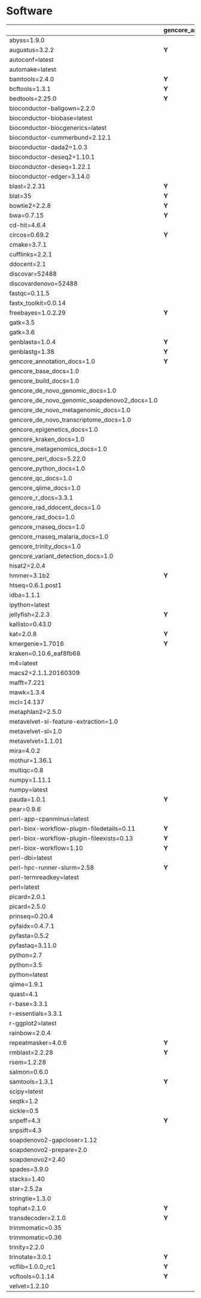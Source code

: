 # Software

| | gencore_annotation_1.0 | gencore_base_1.0 | gencore_build_1.0 | gencore_de_novo_genomic_1.0 | gencore_de_novo_genomic_soapdenovo2_1.0 | gencore_de_novo_metagenomic_1.0 | gencore_de_novo_transcriptome_1.0 | gencore_epigenetics_1.0 | gencore_evonet_1.0 | gencore_kraken_1.0 | gencore_metagenomics_1.0 | gencore_perl_5.22.0 | gencore_python_1.0 | gencore_qc_1.0 | gencore_qiime_1.0 | gencore_r_3.3.1 | gencore_rad_1.0 | gencore_rad_ddocent_1.0 | gencore_rnaseq_1.0 | gencore_rnaseq_malaria_1.0 | gencore_test | gencore_test_1.0 | gencore_trinity_1.0 | gencore_variant_detection_1.0 |
| --- | --- | --- | --- | --- | --- | --- | --- | --- | --- | --- | --- | --- | --- | --- | --- | --- | --- | --- | --- | --- | --- | --- | --- | ---  |
| abyss=1.9.0 | | | | **Y** | | | | | | | | | | | | | | | | | | | | |
| augustus=3.2.2 | **Y** | | | **Y** | | **Y** | **Y** | | | | **Y** | | | | | | | | | | | | | |
| autoconf=latest | | | **Y** | | | | | | | | | | | | | | | | | | | | | |
| automake=latest | | | **Y** | | | | | | | | | | | | | | | | | | | | | |
| bamtools=2.4.0 | **Y** | | | **Y** | | **Y** | **Y** | **Y** | | | **Y** | | | | | | **Y** | | **Y** | **Y** | | | | **Y** |
| bcftools=1.3.1 | **Y** | | | **Y** | | **Y** | **Y** | **Y** | | | **Y** | | | | | | **Y** | | **Y** | **Y** | | | | **Y** |
| bedtools=2.25.0 | **Y** | | | **Y** | | **Y** | **Y** | **Y** | | | **Y** | | | | | | **Y** | | **Y** | **Y** | | | | **Y** |
| bioconductor-ballgown=2.2.0 | | | | | | | | | | | | | | | | | | | **Y** | | | | | |
| bioconductor-biobase=latest | | | | | | | | | | | | | | | | **Y** | | | | | | | | **Y** |
| bioconductor-biocgenerics=latest | | **Y** | | | | | | | | | | | | | | | | | | | | | | |
| bioconductor-cummerbund=2.12.1 | | | | | | | | | | | | | | | | | | | **Y** | **Y** | | | | |
| bioconductor-dada2=1.0.3 | | | | | | | | | | | **Y** | | | | | | | | | | | | | |
| bioconductor-deseq2=1.10.1 | | | | | | | **Y** | | | | | | | | | | | | **Y** | **Y** | | | | |
| bioconductor-deseq=1.22.1 | | | | | | | **Y** | | | | | | | | | | | | **Y** | **Y** | | | | |
| bioconductor-edger=3.14.0 | | | | | | | **Y** | | | | | | | | | | | | **Y** | **Y** | | | | |
| blast=2.2.31 | **Y** | | | **Y** | | **Y** | **Y** | | | | **Y** | | | | | | **Y** | | | | | | | **Y** |
| blat=35 | **Y** | | | **Y** | | **Y** | **Y** | | | | **Y** | | | | | | **Y** | | **Y** | **Y** | | | | **Y** |
| bowtie2=2.2.8 | **Y** | | | **Y** | | **Y** | **Y** | **Y** | | | **Y** | | | | | | **Y** | | **Y** | **Y** | | | | **Y** |
| bwa=0.7.15 | **Y** | | | **Y** | | **Y** | **Y** | **Y** | | | **Y** | | | | | | | | | | | | | **Y** |
| cd-hit=4.6.4 | | | | | | | | | | | **Y** | | | | | | **Y** | | | | | | | |
| circos=0.69.2 | **Y** | | | **Y** | | **Y** | **Y** | | | | | | | | | | | | | | | | | **Y** |
| cmake=3.7.1 | | | **Y** | | | | | | | | | | | | | | | | | | | | | |
| cufflinks=2.2.1 | | | | | | | **Y** | | | | | | | | | | | | **Y** | **Y** | | | | **Y** |
| ddocent=2.1 | | | | | | | | | | | | | | | | | | **Y** | | | | | | |
| discovar=52488 | | | | **Y** | | | | | | | | | | | | | | | | | | | | **Y** |
| discovardenovo=52488 | | | | **Y** | | | | | | | | | | | | | | | | | | | | **Y** |
| fastqc=0.11.5 | | | | | | | | | | | | | | **Y** | | | | | **Y** | | | | | |
| fastx_toolkit=0.0.14 | | | | | | | | | | | | | | **Y** | | | | | | | | | | |
| freebayes=1.0.2.29 | **Y** | | | **Y** | | | | | | | | | | | | | **Y** | | | | | | | **Y** |
| gatk=3.5 | | | | | | | | | | | | | | | | | | | | **Y** | | | | **Y** |
| gatk=3.6 | | | | **Y** | | | | | | | | | | | | | | | **Y** | | | | | |
| genblasta=1.0.4 | **Y** | | | **Y** | | | | | | | | | | | | | | | | | | | | |
| genblastg=1.38 | **Y** | | | **Y** | | | | | | | | | | | | | | | | | | | | |
| gencore_annotation_docs=1.0 | **Y** | | | | | | | | | | | | | | | | | | | | | | | |
| gencore_base_docs=1.0 | | **Y** | | | | | | | | | | | | | | | | | | | | **Y** | | |
| gencore_build_docs=1.0 | | | **Y** | | | | | | | | | | | | | | | | | | | | | |
| gencore_de_novo_genomic_docs=1.0 | | | | **Y** | | | | | | | | | | | | | | | | | | | | |
| gencore_de_novo_genomic_soapdenovo2_docs=1.0 | | | | | **Y** | | | | | | | | | | | | | | | | | | | |
| gencore_de_novo_metagenomic_docs=1.0 | | | | | | **Y** | | | | | | | | | | | | | | | | | | |
| gencore_de_novo_transcriptome_docs=1.0 | | | | | | | **Y** | | | | | | | | | | | | | | | | | |
| gencore_epigenetics_docs=1.0 | | | | | | | | **Y** | | | | | | | | | | | | | | | | |
| gencore_kraken_docs=1.0 | | | | | | | | | | **Y** | | | | | | | | | | | | | | |
| gencore_metagenomics_docs=1.0 | | | | | | | | | | | **Y** | | | | | | | | | | | | | |
| gencore_perl_docs=5.22.0 | | | | | | | | | | | | **Y** | | | | | | | | | | | | |
| gencore_python_docs=1.0 | | | | | | | | | | | | | **Y** | | | | | | | | | | | |
| gencore_qc_docs=1.0 | | | | | | | | | | | | | | **Y** | | | | | | | | | | |
| gencore_qiime_docs=1.0 | | | | | | | | | | | | | | | **Y** | | | | | | | | | |
| gencore_r_docs=3.3.1 | | | | | | | | | | | | | | | | **Y** | | | | | | | | |
| gencore_rad_ddocent_docs=1.0 | | | | | | | | | | | | | | | | | | **Y** | | | | | | |
| gencore_rad_docs=1.0 | | | | | | | | | | | | | | | | | **Y** | | | | | | | |
| gencore_rnaseq_docs=1.0 | | | | | | | | | | | | | | | | | | | **Y** | | | | | |
| gencore_rnaseq_malaria_docs=1.0 | | | | | | | | | | | | | | | | | | | | **Y** | | | | |
| gencore_trinity_docs=1.0 | | | | | | | | | | | | | | | | | | | | | | | **Y** | |
| gencore_variant_detection_docs=1.0 | | | | | | | | | | | | | | | | | | | | | | | | **Y** |
| hisat2=2.0.4 | | | | | | | | | | | | | | | | | | | **Y** | | | | | |
| hmmer=3.1b2 | **Y** | | | **Y** | | **Y** | **Y** | | | | **Y** | | | | | | | | | | | | | |
| htseq=0.6.1.post1 | | | | | | | **Y** | | | | | | | | | | | | **Y** | **Y** | | | | |
| idba=1.1.1 | | | | **Y** | | | | | | | | | | | | | | | | | | | | |
| ipython=latest | | | | | | | | | | | | | **Y** | | | | | | | | | | | |
| jellyfish=2.2.3 | **Y** | | | **Y** | | | | | | | | | | | | | | | | | | | | |
| kallisto=0.43.0 | | | | | | | | | | | | | | | | | | | **Y** | **Y** | | | | |
| kat=2.0.8 | **Y** | | | | | | | | | | | | | | | | | | | | | | | |
| kmergenie=1.7016 | **Y** | | | **Y** | | | | | | | | | | | | | | | | | | | | |
| kraken=0.10.6_eaf8fb68 | | | | | | | | | | **Y** | | | | | | | | | | | | | | |
| m4=latest | | | **Y** | | | | | | | | | | | | | | | | | | | | | |
| macs2=2.1.1.20160309 | | | | | | | | **Y** | | | | | | | | | | | | | | | | |
| mafft=7.221 | | | | | | | | | **Y** | | | | | | | | | | | | | | | |
| mawk=1.3.4 | | | | | | **Y** | | | | | **Y** | | | | | | | | | | | | | |
| mcl=14.137 | | | | | | | | | **Y** | | | | | | | | | | | | | | | |
| metaphlan2=2.5.0 | | | | | | **Y** | | | | | | | | | | | | | | | | | | |
| metavelvet-sl-feature-extraction=1.0 | | | | | | **Y** | | | | | | | | | | | | | | | | | | |
| metavelvet-sl=1.0 | | | | | | **Y** | | | | | | | | | | | | | | | | | | |
| metavelvet=1.1.01 | | | | | | **Y** | | | | | | | | | | | | | | | | | | |
| mira=4.0.2 | | | | **Y** | | | | | | | | | | | | | | | | | | | | |
| mothur=1.36.1 | | | | | | **Y** | | | | | **Y** | | | | | | | | | | | | | |
| multiqc=0.8 | | | | | | | | | | | | | | **Y** | | | | | | | | | | |
| numpy=1.11.1 | | | | | | | | **Y** | | | | | | | | | | | | | | | | |
| numpy=latest | | | | | | | | | | | | | **Y** | | | | | | | | | | | |
| pauda=1.0.1 | **Y** | | | | | | | | | | | | | | | | | | | | | | | |
| pear=0.9.6 | | | | **Y** | | **Y** | **Y** | | | | **Y** | | | | | | | | | | | | | **Y** |
| perl-app-cpanminus=latest | | **Y** | **Y** | | | | | | | | | **Y** | | | | | | | | | | | | |
| perl-biox-workflow-plugin-filedetails=0.11 | **Y** | **Y** | **Y** | **Y** | **Y** | **Y** | **Y** | **Y** | **Y** | | | | | **Y** | | | **Y** | **Y** | **Y** | **Y** | | | **Y** | **Y** |
| perl-biox-workflow-plugin-fileexists=0.13 | **Y** | **Y** | **Y** | **Y** | **Y** | **Y** | **Y** | **Y** | **Y** | | **Y** | | | **Y** | **Y** | | **Y** | **Y** | **Y** | **Y** | | | **Y** | **Y** |
| perl-biox-workflow=1.10 | **Y** | **Y** | **Y** | **Y** | **Y** | **Y** | **Y** | **Y** | **Y** | | **Y** | | | **Y** | **Y** | | **Y** | **Y** | **Y** | **Y** | | | **Y** | **Y** |
| perl-dbi=latest | | | | | | | | | | | | **Y** | | | | | | | | | | | | |
| perl-hpc-runner-slurm=2.58 | **Y** | **Y** | **Y** | **Y** | **Y** | **Y** | **Y** | **Y** | **Y** | | **Y** | | | **Y** | **Y** | | **Y** | **Y** | **Y** | **Y** | | | **Y** | **Y** |
| perl-termreadkey=latest | | | | | | | | | | | | **Y** | | | | | | | | | | | | |
| perl=latest | | | | | | | | | | | | | | | | | | | | | **Y** | | | |
| picard=2.0.1 | | | | | | | | | | | | | | | | | | | | **Y** | | | | |
| picard=2.5.0 | | | | **Y** | | **Y** | **Y** | | | | | | | | | | | | **Y** | | | | | **Y** |
| prinseq=0.20.4 | | | | **Y** | | **Y** | **Y** | | | | | | | | | | | | **Y** | **Y** | | | | **Y** |
| pyfaidx=0.4.7.1 | | | | | | | | | | | | | | **Y** | | | | | | | | | | |
| pyfasta=0.5.2 | | | | | | | | | | | | | | **Y** | | | | | | | | | | |
| pyfastaq=3.11.0 | | | | | | | | | | | | | | **Y** | | | | | | | | | | |
| python=2.7 | | | | | | | | **Y** | | | | | | | | | | | | | | | | |
| python=3.5 | | | | | | | | | | | | | | **Y** | | | | | | | | | | |
| python=latest | | | | | | | | | | | | | **Y** | | | | | | | | | | | |
| qiime=1.9.1 | | | | | | | | | | | | | | | **Y** | | | | | | | | | |
| quast=4.1 | | | | **Y** | | | **Y** | | | | | | | | | | | | | | | | | |
| r-base=3.3.1 | | **Y** | | | | | | | | | | | | | | **Y** | | | **Y** | **Y** | | | | **Y** |
| r-essentials=3.3.1 | | **Y** | | | | | | | | | | | | | | **Y** | | | **Y** | **Y** | | | | **Y** |
| r-ggplot2=latest | | **Y** | | | | | | | | | | | | | | | | | | | | | | |
| rainbow=2.0.4 | | | | | | | | | | | | | | | | | **Y** | | | | | | | |
| repeatmasker=4.0.6 | **Y** | | | | | | | | | | | | | | | | | | | | | | | |
| rmblast=2.2.28 | **Y** | | | | | | | | | | | | | | | | | | | | | | | |
| rsem=1.2.28 | | | | | | | **Y** | | | | | | | | | | | | | | | | **Y** | |
| salmon=0.6.0 | | | | | | | **Y** | | | | | | | | | | | | | | | | | |
| samtools=1.3.1 | **Y** | | | **Y** | | **Y** | **Y** | **Y** | | | **Y** | | | | | | **Y** | | **Y** | **Y** | | | | **Y** |
| scipy=latest | | | | | | | | | | | | | **Y** | | | | | | | | | | | |
| seqtk=1.2 | | | | **Y** | | **Y** | **Y** | | | | **Y** | | | | | | **Y** | | **Y** | **Y** | | | | **Y** |
| sickle=0.5 | | | | **Y** | | | **Y** | | | | | | | | | | | | | | | | | |
| snpeff=4.3 | **Y** | | | | | | | | | | | | | | | | | | | | | | | **Y** |
| snpsift=4.3 | | | | | | | | | | | | | | | | | | | | | | | | **Y** |
| soapdenovo2-gapcloser=1.12 | | | | | **Y** | | | | | | | | | | | | | | | | | | | |
| soapdenovo2-prepare=2.0 | | | | | **Y** | | | | | | | | | | | | | | | | | | | |
| soapdenovo2=2.40 | | | | | **Y** | | | | | | | | | | | | | | | | | | | |
| spades=3.9.0 | | | | **Y** | | | | | | | | | | | | | | | | | | | | |
| stacks=1.40 | | | | | | | | | | | | | | | | | **Y** | | | | | | | |
| star=2.5.2a | | | | | | | **Y** | | | | | | | | | | | | **Y** | **Y** | | | | **Y** |
| stringtie=1.3.0 | | | | | | | | | | | | | | | | | | | **Y** | | | | | |
| tophat=2.1.0 | **Y** | | | | | | **Y** | | | | | | | | | | | | **Y** | **Y** | | | | **Y** |
| transdecoder=2.1.0 | **Y** | | | | | | | | | | | | | | | | | | | | | | **Y** | |
| trimmomatic=0.35 | | | | | | | | | | | | | | | | | | | | **Y** | | | | |
| trimmomatic=0.36 | | | | **Y** | | **Y** | **Y** | | | | | | | **Y** | | | | | **Y** | | | | | |
| trinity=2.2.0 | | | | | | | | | | | | | | | | | | | | | | | **Y** | |
| trinotate=3.0.1 | **Y** | | | | | | | | | | | | | | | | | | | | | | **Y** | |
| vcflib=1.0.0_rc1 | **Y** | | | **Y** | | **Y** | **Y** | **Y** | | | **Y** | | | | | | **Y** | | **Y** | **Y** | | | | **Y** |
| vcftools=0.1.14 | **Y** | | | **Y** | | **Y** | **Y** | **Y** | | | **Y** | | | | | | **Y** | | **Y** | **Y** | | | | **Y** |
| velvet=1.2.10 | | | | **Y** | | | | | | | | | | | | | | | | | | | | |


